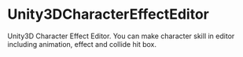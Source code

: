 # Unity3DCharacterEffectEditor
Unity3D Character Effect Editor. You can make character skill in editor including animation, effect and collide hit box.
